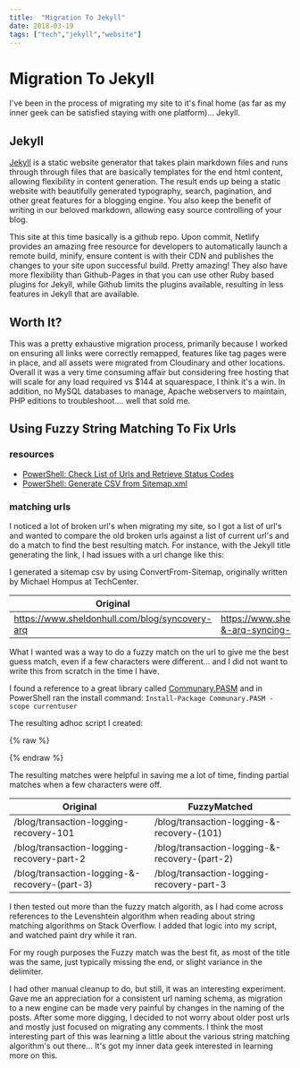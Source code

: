 ```yaml
---
title:  "Migration To Jekyll"
date: 2018-03-19
tags: ["tech","jekyll","website"]
---
```


# Migration To Jekyll

I've been in the process of migrating my site to it's final home (as far as my inner geek can be satisfied staying with one platform)... Jekyll. 

## Jekyll

[Jekyll](http://bit.ly/2FK4B7p) is a static website generator that takes plain markdown files and runs through through files that are basically templates for the end html content, allowing flexibility in content generation. The result ends up being a static website with beautifully generated typography, search, pagination, and other great features for a blogging engine. You also keep the benefit of writing in our beloved markdown, allowing easy source controlling of your blog. 

This site at this time basically is a github repo. Upon commit, Netlify provides an amazing free resource for developers to automatically launch a remote build, minify, ensure content is with their CDN and publishes the changes to your site upon successful build. Pretty amazing! They also have more flexibility than Github-Pages in that you can use other Ruby based plugins for Jekyll, while Github limits the plugins available, resulting in less features in Jekyll that are available. 


## Worth It?

This was a pretty exhaustive migration process, primarily because I worked on ensuring all links were correctly remapped, features like tag pages were in place, and all assets were migrated from Cloudinary and other locations. Overall it was a very time consuming affair but considering free hosting that will scale for any load required vs $144 at squarespace, I think it's a win. In addition, no MySQL databases to manage, Apache webservers to maintain, PHP editions to troubleshoot.... well that sold me. 

## Using Fuzzy String Matching To Fix Urls	

### resources

- [PowerShell: Check List of Urls and Retrieve Status Codes](https://gist.github.com/sheldonhull/830be16d464d2205236f95c7615a4446)
- [PowerShell: Generate CSV from Sitemap.xml](https://gist.github.com/sheldonhull/fdc5c12fa10c806811cdc75b8955587f)

### matching urls

I noticed a lot of broken url's when migrating my site, so I got a list of url's and wanted to compare the old broken urls against a list of current url's and do a match to find the best resulting match. For instance, with the Jekyll title generating the link, I had issues with a url change like this: 

I generated a sitemap csv by using ConvertFrom-Sitemap, originally written by Michael Hompus at TechCenter. 

| Original                                       | New                                                          |
| ---------------------------------------------- | ------------------------------------------------------------ |
| https://www.sheldonhull.com/blog/syncovery-arq | https://www.sheldonhull.com/blog/syncovery-&-arq-syncing-&-backup |

What I wanted was a way to do a fuzzy match on the url to give me the best guess match, even if a few characters were different... and I did not want to write this from scratch in the time I have. 

I found a reference to a great library called [Communary.PASM](https://www.powershellgallery.com/packages/Communary.PASM) and in PowerShell ran the install command: `Install-Package Communary.PASM -scope currentuser`

The resulting adhoc script I created: 

{% raw %}
<script src="https://gist.github.com/sheldonhull/c57c51882e7102e6b9b383443c115409.js"></script>
{% endraw %}

The resulting matches were helpful in saving me a lot of time, finding partial matches when a few characters were off. 

| Original                                      | FuzzyMatched                                  |
| --------------------------------------------- | --------------------------------------------- |
| /blog/transaction-logging-recovery-101        | /blog/transaction-logging-&-recovery-(101)    |
| /blog/transaction-logging-recovery-part-2     | /blog/transaction-logging-&-recovery-(part-2) |
| /blog/transaction-logging-&-recovery-(part-3) | /blog/transaction-logging-recovery-part-3     |

I then tested out more than the fuzzy match algorith, as I had come across references to the Levenshtein algorithm when reading about string matching algorithms on Stack Overflow. I added that logic into my script, and watched paint dry while it ran.

For my rough purposes the Fuzzy match was the best fit, as most of the title was the same, just typically missing the end, or slight variance in the delimiter. 

I had other manual cleanup to do, but still, it was an interesting experiment. Gave me an appreciation for a consistent url naming schema, as migration to a new engine can be made very painful by changes in the naming of the posts. After some more digging, I decided to not worry about older post urls and mostly just focused on migrating any comments. I think the most interesting part of this was learning a little about the various string matching algorithm's out there... It's got my inner data geek interested in learning more on this.